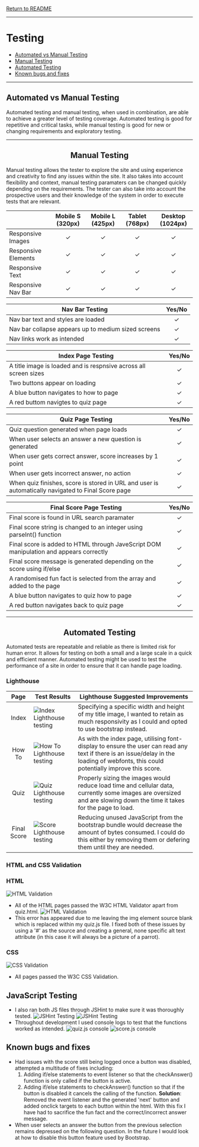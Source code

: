 [Return to README](https://github.com/lrchnnng/parrot-quiz/blob/main/README.md)

---
# Testing <!-- omit in toc -->
- [Automated vs Manual Testing](#automated-vs-manual-testing)
- [Manual Testing](#manual-testing)
- [Automated Testing](#automated-testing)
- [Known bugs and fixes](#known-bugs-and-fixes)

---

## Automated vs Manual Testing

Automated testing and manual testing, when used in combination, are able to achieve a greater level of testing coverage. Automated testing is good for repetitive and critical tasks, while manual testing is good for new or changing requirements and exploratory testing.

---

<div align="center">

## Manual Testing

</div>

Manual testing allows the tester to explore the site and using experience and creativity to find any issues within the site. It also takes into account flexibility and context, manual testing paramaters can be changed quickly depending on the requirements. The tester can also take into account the prospective users and their knowledge of the system in order to execute tests that are relevant.  

| | Mobile S (320px)| Mobile L (425px)| Tablet (768px) | Desktop (1024px)|
|---|:---:|:---:|:---:|:---:|
|Responsive Images|✓|✓|✓|✓|
|Responsive Elements|✓|✓|✓|✓|
|Responsive Text|✓|✓|✓|✓|
|Responsive Nav Bar|✓|✓|✓|✓|

|Nav Bar Testing|Yes/No|
|---|:---:|
|Nav bar text and styles are loaded|✓|
|Nav bar collapse appears up to medium sized screens|✓|
|Nav links work as intended|✓|

|Index Page Testing|Yes/No|
|---|:---:|
|A title image is loaded and is respnsive across all screen sizes|✓|
|Two buttons appear on loading|✓|
|A blue button navigates to how to page|✓|
|A red buttom navigtes to quiz page|✓| 

|Quiz Page Testing|Yes/No|
|---|:---:|
|Quiz question generated when page loads|✓|
|When user selects an answer a new question is generated|✓|
|When user gets correct answer, score increases by 1 point|✓|
|When user gets incorrect answer, no action|✓|
|When quiz finishes, score is stored in URL and user is automatically navigated to Final Score page|✓|

|Final Score Page Testing|Yes/No|
|---|:---:|
|Final score is found in URL search paramater|✓|
|Final score string is changed to an integer using parseInt() function|✓|
|Final score is added to HTML through JaveScript DOM manipulation and appears correctly|✓|
|Final score message is generated depending on the score using if/else|✓|
|A randomised fun fact is selected from the array and added to the page|✓|
|A blue button navigates to quiz how to page|✓|
|A red button navigates back to quiz page|✓| <!-- omit in toc -->
---

<div align="center">

## Automated Testing

</div>

Automated tests are repeatable and reliable as there is limited risk for human error. It allows for testing on both a small and a large scale in a quick and efficient manner. Automated testing might be used to test the performance of a site in order to ensure that it can handle page loading.

 ### Lighthouse <!-- omit in toc -->

| Page | Test Results | Lighthouse Suggested Improvements |
|:---:|---|---|
|Index|![Index Lighthouse testing](assets/images/testing-img/index-lighthouse.png)|Specifying a specific width and height of my title image, I wanted to retain as much responsivity as I could and opted to use bootstrap instead.|
|How To|![How To Lighthouse testing](assets/images/testing-img/how-to-lighthouse.png)|As with the index page, utilising font-display to ensure the user can read any text if there is an issue/delay in the loading of webfonts, this could potentially improve this score.|
|Quiz|![Quiz Lighthouse testing](assets/images/testing-img/quiz-lighthouse.png)|Properly sizing the images would reduce load time and cellular data, currently some images are oversized and are slowing down the time it takes for the page to load.|
|Final Score|![Score Lighthouse testing](assets/images/testing-img/score-lighthouse.png)|Reducing unused JavaScript from the bootstrap bundle would decrease the amount of bytes consumed. I could do this either by removing them or defering them until they are needed.|

### HTML and CSS Validation <!-- omit in toc -->
### HTML <!-- omit in toc -->
![HTML Validation](assets/images/testing-img/html-validation.png)
- All of the HTML pages passed the W3C HTML Validator apart from quiz.html.
![HTML Validation](assets/images/testing-img/html-error.png)
- This error has appeared due to me leaving the img element source blank which is replaced within my quiz.js file. I fixed both of these issues by using a '#' as the source and creating a general, none specific alt text attribute (in this case it will always be a picture of a parrot). 
### CSS <!-- omit in toc -->
![CSS Validation](assets/images/testing-img/html-validation.png)
- All pages passed the W3C CSS Validation.
    
## JavaScript Testing <!-- omit in toc -->
* I also ran both JS files through JSHint to make sure it was thoroughly tested.
 ![JSHint Testing](assets/images/testing-img/jshint-quiz.png)
 ![JSHint Testing](assets/images/testing-img/jshint-score.png)
* Throughout development I used console logs to test that the functions worked as intended.
 ![quiz.js console](assets/images/testing-img/quiz-console.png)
 ![score.js console](assets/images/testing-img/score-console.png)

 ## Known bugs and fixes 
  * Had issues with the score still being logged once a button was disabled, attempted a multitude of fixes including:
    1. Adding if/else statements to event listener so that the checkAnswer() function is only called if the button is active.
    2. Adding if/else statements to checkAnswer() function so that if the button is disabled it cancels the calling of the function.
    **Solution**: Removed the event listener and the generated 'next' button and added onclick targets to each button within the html. With this fix I have had to sacrifice the fun fact and the correct/incorrect answer message.
  * When user selects an answer the button from the previous selection remains depressed on the following question. In the future I would look at how to disable this button feature used by Bootstrap.